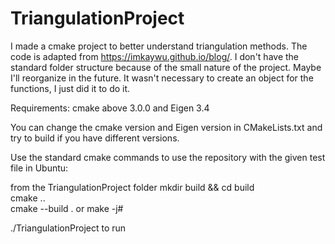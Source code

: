 # TriangulationProject


I made a cmake project to better understand triangulation methods. The code is adapted from https://imkaywu.github.io/blog/.
I don't have the standard folder structure because of the small nature of the project. Maybe I'll reorganize in the future.
It wasn't necessary to create an object for the functions, I just did it to do it.


Requirements:
cmake above 3.0.0 and Eigen 3.4

You can change the cmake version and Eigen version in CMakeLists.txt and try to build if you have different versions.

Use the standard cmake commands to use the repository with the given test file in Ubuntu:

from the TriangulationProject folder
mkdir build && cd build  
cmake ..  
cmake --build . or make -j#  

./TriangulationProject to run